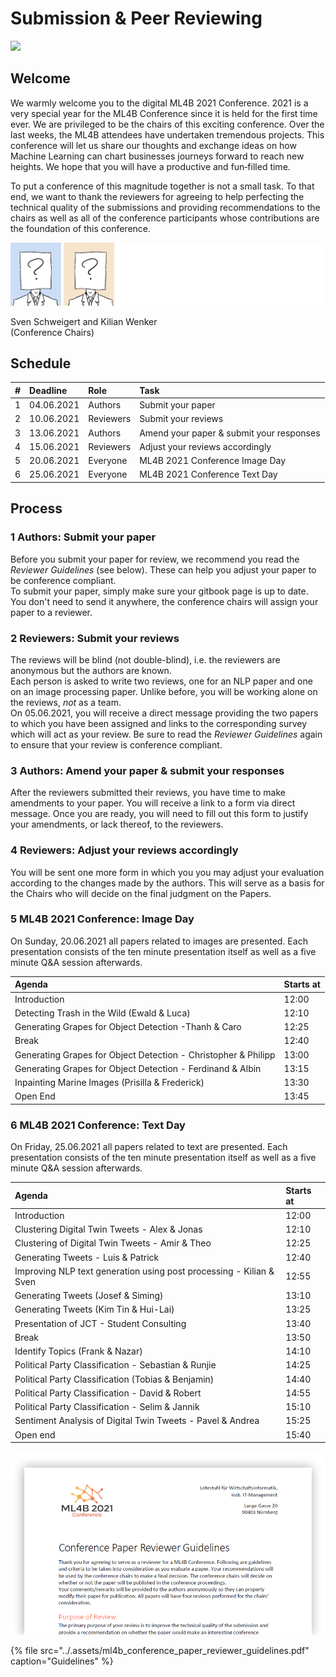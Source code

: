 # Submission & Peer Reviewing

![](../.assets/pattern.png)

## Welcome

We warmly welcome you to the digital ML4B 2021 Conference. 2021 is a very special year for the ML4B Conference since it is held for the first time ever. We are privileged to be the chairs of this exciting conference. Over the last weeks, the ML4B attendees have undertaken tremendous projects. This conference will let us share our thoughts and exchange ideas on how Machine Learning can chart businesses journeys forward to reach new heights. We hope that you will have a productive and fun‐filled time.

To put a conference of this magnitude together is not a small task. To that end, we want to thank the reviewers for agreeing to help perfecting the technical quality of the submissions and providing recommendations to the chairs as well as all of the conference participants whose contributions are the foundation of this conference.

![](../.assets/chairs.png)

Sven Schweigert and Kilian Wenker   
\(Conference Chairs\)

## Schedule

| \# | Deadline | Role | Task |
| :--- | :--- | :--- | :--- |
| 1 | 04.06.2021 | Authors | Submit your paper |
| 2 | 10.06.2021 | Reviewers | Submit your reviews |
| 3 | 13.06.2021 | Authors | Amend your paper & submit your responses |
| 4 | 15.06.2021 | Reviewers | Adjust your reviews accordingly |
| 5 | 20.06.2021 | Everyone | ML4B 2021 Conference Image Day |
| 6 | 25.06.2021 | Everyone | ML4B 2021 Conference Text Day |

## Process

### 1 Authors: Submit your paper  

Before you submit your paper for review, we recommend you read the _Reviewer Guidelines_ \(see below\). These can help you adjust your paper to be conference compliant.  
To submit your paper, simply make sure your gitbook page is up to date. You don't need to send it anywhere, the conference chairs will assign your paper to a reviewer. 

### 2 Reviewers: Submit your reviews

The reviews will be blind \(not double-blind\), i.e. the reviewers are anonymous but the authors are known.  
Each person is asked to write two reviews, one for an NLP paper and one on an image processing paper. Unlike before, you will be  working alone on the reviews, _not_ as a team.   
On 05.06.2021, you will receive a direct message providing the two papers to which you have been assigned and links to the corresponding survey which will act as your review. Be sure to read the _Reviewer Guidelines_ again to ensure that your review is conference compliant.

### 3 Authors: Amend your paper & submit your responses

After the reviewers submitted their reviews, you have time to make amendments to your paper. You will receive a link to a form via direct message. Once you are ready, you will need to fill out this form to justify your amendments, or lack thereof, to the reviewers.

### 4 Reviewers: Adjust your reviews accordingly

You will be sent one more form in which you you may adjust your evaluation according to the changes made by the authors. This will serve as a basis for the Chairs who will decide on the final judgment on the Papers.

### 5 ML4B 2021 Conference: Image Day

On Sunday, 20.06.2021 all papers related to images are presented. Each presentation consists of the ten minute presentation itself as well as a five minute Q&A session afterwards.

| Agenda | Starts at |
| :--- | :--- |
| Introduction | 12:00 |
| Detecting Trash in the Wild \(Ewald & Luca\) | 12:10 |
| Generating Grapes for Object Detection -Thanh & Caro | 12:25 |
| Break | 12:40 |
| Generating Grapes for Object Detection - Christopher & Philipp | 13:00 |
| Generating Grapes for Object Detection - Ferdinand & Albin | 13:15 |
| Inpainting Marine Images \(Prisilla & Frederick\) | 13:30 |
| Open End | 13:45 |

### 6 ML4B 2021 Conference: Text Day

On Friday, 25.06.2021 all papers related to text are presented. Each presentation consists of the ten minute presentation itself as well as a five minute Q&A session afterwards.

| Agenda | Starts at |
| :--- | :--- |
| Introduction | 12:00 |
| Clustering Digital Twin Tweets - Alex & Jonas | 12:10 |
| Clustering of Digital Twin Tweets - Amir & Theo | 12:25 |
| Generating Tweets - Luis & Patrick | 12:40 |
| Improving NLP text generation using post processing - Kilian & Sven | 12:55 |
| Generating Tweets \(Josef & Siming\) | 13:10 |
| Generating Tweets \(Kim Tin & Hui-Lai\) | 13:25 |
| Presentation of JCT - Student Consulting | 13:40 |
| Break | 13:50 |
| Identify Topics \(Frank & Nazar\) | 14:10 |
| Political Party Classification - Sebastian & Runjie | 14:25 |
| Political Party Classification \(Tobias & Benjamin\) | 14:40 |
| Political Party Classification - David & Robert | 14:55 |
| Political Party Classification - Selim & Jannik | 15:10 |
| Sentiment Analysis of Digital Twin Tweets - Pavel & Andrea | 15:25 |
| Open end | 15:40 |



![](../.assets/guidelines_preview.png)



{% file src="../.assets/ml4b\_conference\_paper\_reviewer\_guidelines.pdf" caption="Guidelines" %}
